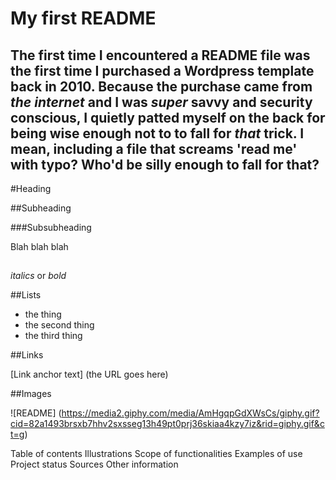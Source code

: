My first README
=====================

The first time I encountered a README file was the first time I purchased a Wordpress template back in 2010. Because the purchase came from _the internet_ and I was _super_ savvy and security conscious, I quietly patted myself on the back for being wise enough not to to fall for ***that*** trick. I mean, including a file that screams 'read me' with typo? Who'd be silly enough to fall for that?  
----------------------

#Heading

##Subheading

###Subsubheading

Blah blah blah

##

_italics_ or *bold*

##Lists

* the thing
* the second thing
* the third thing

##Links

[Link anchor text] (the URL goes here)

##Images

![README] (https://media2.giphy.com/media/AmHgqpGdXWsCs/giphy.gif?cid=82a1493brsxb7hhv2sxsseg13h49pt0prj36skiaa4kzy7iz&rid=giphy.gif&ct=g)


Table of contents
Illustrations
Scope of functionalities 
Examples of use
Project status 
Sources
Other information

